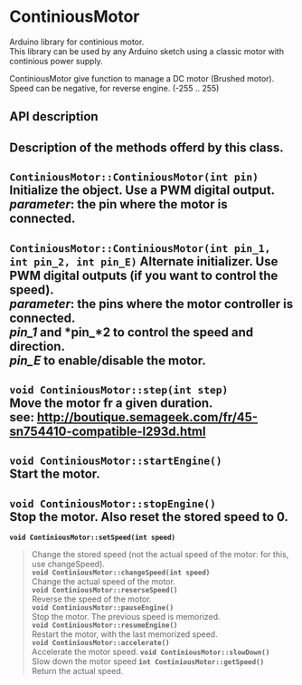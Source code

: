 # ContiniousMotor
Arduino library for continious motor.  
This library can be used by any Arduino sketch using a classic motor with continious power supply.
  
ContiniousMotor give function to manage a DC motor (Brushed motor).
Speed can be negative, for reverse engine. (-255 .. 255)
## API description
Description of the methods offerd by this class.  
-----------------  
**```ContiniousMotor::ContiniousMotor(int pin)```**  
Initialize the object. Use a PWM digital output.  
*parameter*: the pin where the motor is connected.  
-----------------  
**```ContiniousMotor::ContiniousMotor(int pin_1, int pin_2, int pin_E)```**
Alternate initializer. Use PWM digital outputs (if you want to control the speed).  
*parameter*: the pins where the motor controller is connected.  
*pin_1* and *pin_*2 to control the speed and direction.  
*pin_E* to enable/disable the motor.  
-----------------  
**```void ContiniousMotor::step(int step)```**  
Move the motor fr a given duration.  
see: http://boutique.semageek.com/fr/45-sn754410-compatible-l293d.html  
-----------------  
**```void ContiniousMotor::startEngine()```**  
Start the motor.  
-----------------  
**```void ContiniousMotor::stopEngine()```**  
Stop the motor. Also reset the stored speed to 0.  
-----------------  
**```void ContiniousMotor::setSpeed(int speed)```**  
> Change the stored speed (not the actual speed of the motor: for this, use changeSpeed).  
**```void ContiniousMotor::changeSpeed(int speed)```**  
> Change the actual speed of the motor.  
**```void ContiniousMotor::reserseSpeed()```**  
> Reverse the speed of the motor.  
**```void ContiniousMotor::pauseEngine()```**  
> Stop the motor. The previous speed is memorized.  
**```void ContiniousMotor::resumeEngine()```**  
Restart the motor, with the last memorized speed.   
**```void ContiniousMotor::accelerate()```**  
Accelerate the motor speed.
**```void ContiniousMotor::slowDown()```**  
Slow down the motor speed
**```int ContiniousMotor::getSpeed()```**  
Return the actual speed.

